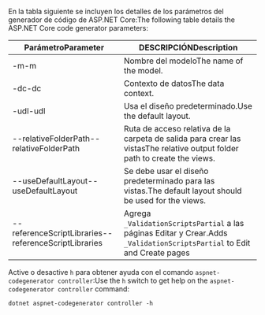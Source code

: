 <span data-ttu-id="4df82-101">En la tabla siguiente se incluyen los detalles de los parámetros del generador de código de ASP.NET Core:</span><span class="sxs-lookup"><span data-stu-id="4df82-101">The following table details the ASP.NET Core code generator parameters:</span></span>

| <span data-ttu-id="4df82-102">Parámetro</span><span class="sxs-lookup"><span data-stu-id="4df82-102">Parameter</span></span>               | <span data-ttu-id="4df82-103">DESCRIPCIÓN</span><span class="sxs-lookup"><span data-stu-id="4df82-103">Description</span></span>|
| ----------------- | ------------ |
| <span data-ttu-id="4df82-104">-m</span><span class="sxs-lookup"><span data-stu-id="4df82-104">-m</span></span>  | <span data-ttu-id="4df82-105">Nombre del modelo</span><span class="sxs-lookup"><span data-stu-id="4df82-105">The name of the model.</span></span> |
| <span data-ttu-id="4df82-106">-dc</span><span class="sxs-lookup"><span data-stu-id="4df82-106">-dc</span></span>  | <span data-ttu-id="4df82-107">Contexto de datos</span><span class="sxs-lookup"><span data-stu-id="4df82-107">The data context.</span></span> |
| <span data-ttu-id="4df82-108">-udl</span><span class="sxs-lookup"><span data-stu-id="4df82-108">-udl</span></span> | <span data-ttu-id="4df82-109">Usa el diseño predeterminado.</span><span class="sxs-lookup"><span data-stu-id="4df82-109">Use the default layout.</span></span> |
| <span data-ttu-id="4df82-110">--relativeFolderPath</span><span class="sxs-lookup"><span data-stu-id="4df82-110">--relativeFolderPath</span></span> | <span data-ttu-id="4df82-111">Ruta de acceso relativa de la carpeta de salida para crear las vistas</span><span class="sxs-lookup"><span data-stu-id="4df82-111">The relative output folder path to create the views.</span></span> |
| <span data-ttu-id="4df82-112">--useDefaultLayout</span><span class="sxs-lookup"><span data-stu-id="4df82-112">--useDefaultLayout</span></span> | <span data-ttu-id="4df82-113">Se debe usar el diseño predeterminado para las vistas.</span><span class="sxs-lookup"><span data-stu-id="4df82-113">The default layout should be used for the views.</span></span> |
| <span data-ttu-id="4df82-114">--referenceScriptLibraries</span><span class="sxs-lookup"><span data-stu-id="4df82-114">--referenceScriptLibraries</span></span> | <span data-ttu-id="4df82-115">Agrega `_ValidationScriptsPartial` a las páginas Editar y Crear.</span><span class="sxs-lookup"><span data-stu-id="4df82-115">Adds `_ValidationScriptsPartial` to Edit and Create pages</span></span> |

<span data-ttu-id="4df82-116">Active o desactive `h` para obtener ayuda con el comando `aspnet-codegenerator controller`:</span><span class="sxs-lookup"><span data-stu-id="4df82-116">Use the `h` switch to get help on the `aspnet-codegenerator controller` command:</span></span>

```console
dotnet aspnet-codegenerator controller -h
```